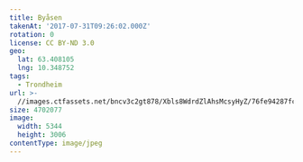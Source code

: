 ```yaml
---
title: Byåsen
takenAt: '2017-07-31T09:26:02.000Z'
rotation: 0
license: CC BY-ND 3.0
geo:
  lat: 63.408105
  lng: 10.348752
tags:
  - Trondheim
url: >-
  //images.ctfassets.net/bncv3c2gt878/Xbls8WdrdZlAhsMcsyHyZ/76fe94287fcab004198a912f0c2f8e16/bysen_35461305064_o
size: 4702077
image:
  width: 5344
  height: 3006
contentType: image/jpeg
---
```


